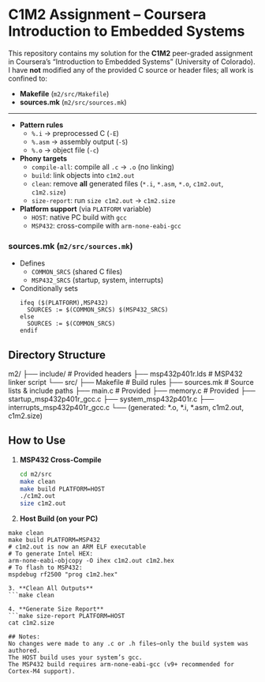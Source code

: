# C1M2 Assignment – Coursera Introduction to Embedded Systems

This repository contains my solution for the **C1M2** peer-graded assignment in Coursera’s “Introduction to Embedded Systems” (University of Colorado).
I have **not** modified any of the provided C source or header files; all work is confined to:

- **Makefile** (`m2/src/Makefile`)
- **sources.mk** (`m2/src/sources.mk`)

---

- **Pattern rules**
  - `%.i` → preprocessed C (`-E`)
  - `%.asm` → assembly output (`-S`)
  - `%.o` → object file (`-c`)
- **Phony targets**
  - `compile-all`: compile all `.c` → `.o` (no linking)
  - `build`: link objects into `c1m2.out`
  - `clean`: remove **all** generated files (`*.i`, `*.asm`, `*.o`, `c1m2.out`, `c1m2.size`)
  - `size-report`: run `size c1m2.out` → `c1m2.size`
- **Platform support** (via `PLATFORM` variable)
  - `HOST`: native PC build with `gcc`
  - `MSP432`: cross-compile with `arm-none-eabi-gcc`

### sources.mk (`m2/src/sources.mk`)

- Defines
  - `COMMON_SRCS` (shared C files)
  - `MSP432_SRCS` (startup, system, interrupts)
- Conditionally sets
  ```make
  ifeq ($(PLATFORM),MSP432)
    SOURCES := $(COMMON_SRCS) $(MSP432_SRCS)
  else
    SOURCES := $(COMMON_SRCS)
  endif

## Directory Structure

m2/
├── include/ # Provided headers
├── msp432p401r.lds # MSP432 linker script
└── src/
├── Makefile # Build rules
├── sources.mk # Source lists & include paths
├── main.c # Provided
├── memory.c # Provided
├── startup_msp432p401r_gcc.c
├── system_msp432p401r.c
├── interrupts_msp432p401r_gcc.c
└── (generated: *.o, *.i, *.asm, c1m2.out, c1m2.size)

## How to Use

1. **MSP432 Cross-Compile**
   ```bash
   cd m2/src
   make clean
   make build PLATFORM=HOST
   ./c1m2.out
   size c1m2.out

2. **Host Build (on your PC)**
```cd m2/src
make clean
make build PLATFORM=MSP432
# c1m2.out is now an ARM ELF executable
# To generate Intel HEX:
arm-none-eabi-objcopy -O ihex c1m2.out c1m2.hex
# To flash to MSP432:
mspdebug rf2500 "prog c1m2.hex"

3. **Clean All Outputs**
```make clean

4. **Generate Size Report**
```make size-report PLATFORM=HOST
cat c1m2.size

## Notes:
No changes were made to any .c or .h files—only the build system was authored.
The HOST build uses your system’s gcc.
The MSP432 build requires arm-none-eabi-gcc (v9+ recommended for Cortex-M4 support).

